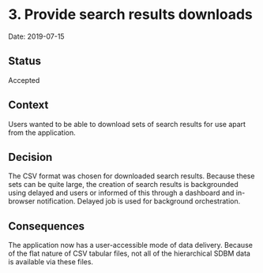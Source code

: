 # 3. Provide search results downloads

Date: 2019-07-15

## Status

Accepted

## Context

Users wanted to be able to download sets of search results for use apart from the application.

## Decision

The CSV format was chosen for downloaded search results. Because these sets can be quite large, the creation of search
results is backgrounded using delayed and users or informed of this through a dashboard and in-browser notification. Delayed job is used for background orchestration.

## Consequences

The application now has a user-accessible mode of data delivery. Because of the flat nature of CSV tabular files, not 
all of the hierarchical SDBM data is available via these files.
